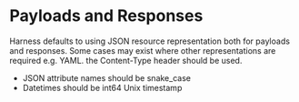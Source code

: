 # Payloads and Responses

Harness defaults to using JSON resource representation both for payloads and responses. Some cases may exist where other representations are required e.g. YAML. the Content-Type header should be used.

- JSON attribute names should be snake_case
- Datetimes should be int64 Unix timestamp 
